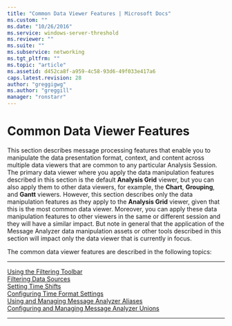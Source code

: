```yaml
---
title: "Common Data Viewer Features | Microsoft Docs"
ms.custom: ""
ms.date: "10/26/2016"
ms.service: windows-server-threshold
ms.reviewer: ""
ms.suite: ""
ms.subservice: networking
ms.tgt_pltfrm: ""
ms.topic: "article"
ms.assetid: d452ca8f-a959-4c58-93d6-49f033e417a6
caps.latest.revision: 28
author: "greggigwg"
ms.author: "greggill"
manager: "ronstarr"
---
```


# Common Data Viewer Features

This section describes message processing features that enable you to manipulate the data presentation format, context, and content across multiple data viewers that are common to any particular Analysis Session. The primary data viewer where you apply the data manipulation features described in this section is the default **Analysis Grid** viewer, but you can also apply them to other data viewers, for example, the **Chart**, **Grouping**, and **Gantt** viewers. However, this section describes only the data manipulation features as they apply to the **Analysis Grid** viewer, given that this is the most common data viewer. Moreover, you can apply these data manipulation features to other viewers in the same or different session and they will have a similar impact. But note in general that the application of the Message Analyzer data manipulation assets or other tools described in this section will impact only the data viewer that is currently in focus.  
  
 The common data viewer features are described in the following topics:  
  
---  
  
[Using the Filtering Toolbar](using-the-filtering-toolbar.md)   
[Filtering Data Sources](filtering-data-sources.md)   
[Setting Time Shifts](setting-time-shifts.md)   
[Configuring Time Format Settings](configuring-time-format-settings.md)   
[Using and Managing Message Analyzer Aliases](using-and-managing-message-analyzer-aliases.md)   
[Configuring and Managing Message Analyzer Unions](configuring-and-managing-message-analyzer-unions.md)   

---